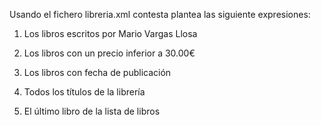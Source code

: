 Usando el fichero libreria.xml contesta plantea las siguiente expresiones:

1.  Los libros escritos por Mario Vargas Llosa
    
2.  Los libros con un precio inferior a 30.00€
    
3.  Los libros con fecha de publicación
    
4.  Todos los títulos de la librería
    
5.  El último libro de la lista de libros
